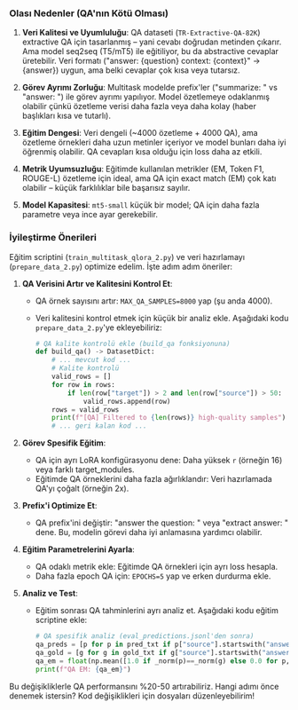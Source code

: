 
### Olası Nedenler (QA'nın Kötü Olması)
1. **Veri Kalitesi ve Uyumluluğu**: QA dataseti (`TR-Extractive-QA-82K`) extractive QA için tasarlanmış – yani cevabı doğrudan metinden çıkarır. Ama model seq2seq (T5/mT5) ile eğitiliyor, bu da abstractive cevaplar üretebilir. Veri formatı ("answer: {question} context: {context}" → {answer}) uygun, ama belki cevaplar çok kısa veya tutarsız.
   
2. **Görev Ayrımı Zorluğu**: Multitask modelde prefix'ler ("summarize: " vs "answer: ") ile görev ayrımı yapılıyor. Model özetlemeye odaklanmış olabilir çünkü özetleme verisi daha fazla veya daha kolay (haber başlıkları kısa ve tutarlı).

3. **Eğitim Dengesi**: Veri dengeli (~4000 özetleme + 4000 QA), ama özetleme örnekleri daha uzun metinler içeriyor ve model bunları daha iyi öğrenmiş olabilir. QA cevapları kısa olduğu için loss daha az etkili.

4. **Metrik Uyumsuzluğu**: Eğitimde kullanılan metrikler (EM, Token F1, ROUGE-L) özetleme için ideal, ama QA için exact match (EM) çok katı olabilir – küçük farklılıklar bile başarısız sayılır.

5. **Model Kapasitesi**: `mt5-small` küçük bir model; QA için daha fazla parametre veya ince ayar gerekebilir.

### İyileştirme Önerileri
Eğitim scriptini (`train_multitask_qlora_2.py`) ve veri hazırlamayı (`prepare_data_2.py`) optimize edelim. İşte adım adım öneriler:

1. **QA Verisini Artır ve Kalitesini Kontrol Et**:
   - QA örnek sayısını artır: `MAX_QA_SAMPLES=8000` yap (şu anda 4000).
   - Veri kalitesini kontrol etmek için küçük bir analiz ekle. Aşağıdaki kodu `prepare_data_2.py`'ye ekleyebiliriz:

     ```python
     # QA kalite kontrolü ekle (build_qa fonksiyonuna)
     def build_qa() -> DatasetDict:
         # ... mevcut kod ...
         # Kalite kontrolü
         valid_rows = []
         for row in rows:
             if len(row["target"]) > 2 and len(row["source"]) > 50:  # Kısa cevapları filtrele
                 valid_rows.append(row)
         rows = valid_rows
         print(f"[QA] Filtered to {len(rows)} high-quality samples")
         # ... geri kalan kod ...
     ```

2. **Görev Spesifik Eğitim**:
   - QA için ayrı LoRA konfigürasyonu dene: Daha yüksek `r` (örneğin 16) veya farklı target_modules.
   - Eğitimde QA örneklerini daha fazla ağırlıklandır: Veri hazırlamada QA'yı çoğalt (örneğin 2x).

3. **Prefix'i Optimize Et**:
   - QA prefix'ini değiştir: "answer the question: " veya "extract answer: " dene. Bu, modelin görevi daha iyi anlamasına yardımcı olabilir.

4. **Eğitim Parametrelerini Ayarla**:
   - QA odaklı metrik ekle: Eğitimde QA örnekleri için ayrı loss hesapla.
   - Daha fazla epoch QA için: `EPOCHS=5` yap ve erken durdurma ekle.

5. **Analiz ve Test**:
   - Eğitim sonrası QA tahminlerini ayrı analiz et. Aşağıdaki kodu eğitim scriptine ekle:

     ```python
     # QA spesifik analiz (eval_predictions.jsonl'den sonra)
     qa_preds = [p for p in pred_txt if p["source"].startswith("answer: ")]
     qa_gold = [g for g in gold_txt if g["source"].startswith("answer: ")]
     qa_em = float(np.mean([1.0 if _norm(p)==_norm(g) else 0.0 for p,g in zip(qa_preds, qa_gold)]))
     print(f"QA EM: {qa_em}")
     ```

Bu değişikliklerle QA performansını %20-50 artırabiliriz. Hangi adımı önce denemek istersin? Kod değişiklikleri için dosyaları düzenleyebilirim!